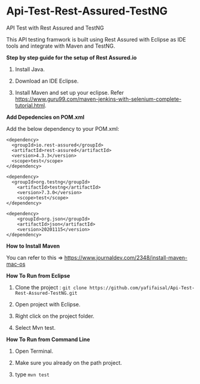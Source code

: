 # Api-Test-Rest-Assured-TestNG
API Test with Rest Assured and TestNG

This API testing framwork is built using Rest Assured with Eclipse as IDE tools and integrate with Maven and TestNG. 

**Step by step guide for the setup of Rest Assured.io**

1) Install Java. 

2) Download an IDE Eclipse.

3) Install Maven and set up your eclipse. Refer https://www.guru99.com/maven-jenkins-with-selenium-complete-tutorial.html.

**Add Depedencies on POM.xml**

Add the below dependency to your POM.xml:

```
<dependency>
  <groupId>io.rest-assured</groupId>
  <artifactId>rest-assured</artifactId>
  <version>4.3.3</version>
  <scope>test</scope>
</dependency>

<dependency>
  <groupId>org.testng</groupId>
	<artifactId>testng</artifactId>
	<version>7.3.0</version>
	<scope>test</scope>
</dependency>

<dependency>
	<groupId>org.json</groupId>
	<artifactId>json</artifactId>
	<version>20201115</version>
</dependency>
```

**How to Install Maven**

You can refer to this => https://www.journaldev.com/2348/install-maven-mac-os

**How To Run from Eclipse**

1) Clone the project : `git clone https://github.com/yafifaisal/Api-Test-Rest-Assured-TestNG.git`

2) Open project with Eclipse.

3) Right click on the project folder. 

4) Select Mvn test.

**How To Run from Command Line**

1) Open Terminal. 

2) Make sure you already on the path project.

3) type `mvn test`
